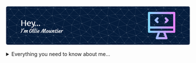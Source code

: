![Header](./github-header-image5.png)

<details>
<summary> Everything you need to know about me...</summary>

## A Quick Overview

My name is Ollie Mountier, I am a 20 year old graduate Data Scienstist from Essex, England looking to break into a career and continue excelling in the field! I have detailed experience in Machine Learning, Deep Learning, Analysis techniques and much, much more...

I am currently searching for a junior role, eager to continue growing my skills and providing my expertise.

## Currently Working On

## My Languages/Tools

## GitHub Stats

## Contact Me

</details>
